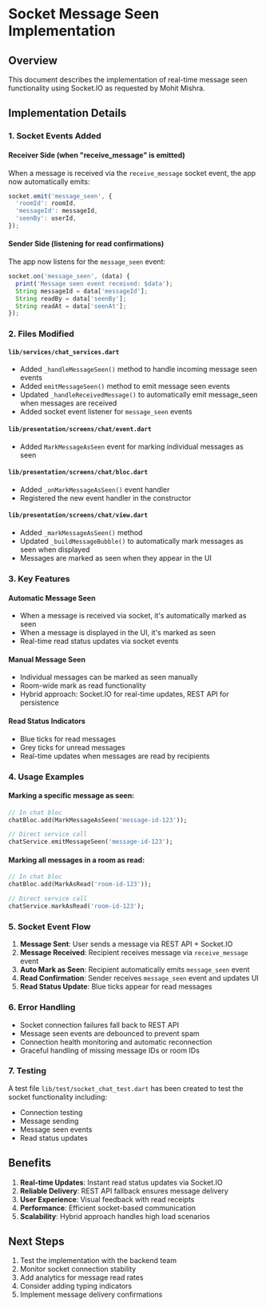 # Socket Message Seen Implementation

## Overview
This document describes the implementation of real-time message seen functionality using Socket.IO as requested by Mohit Mishra.

## Implementation Details

### 1. Socket Events Added

#### Receiver Side (when "receive_message" is emitted)
When a message is received via the `receive_message` socket event, the app now automatically emits:
```javascript
socket.emit('message_seen', {
  'roomId': roomId,
  'messageId': messageId,
  'seenBy': userId,
});
```

#### Sender Side (listening for read confirmations)
The app now listens for the `message_seen` event:
```javascript
socket.on('message_seen', (data) {
  print('Message seen event received: $data');
  String messageId = data['messageId'];
  String readBy = data['seenBy'];
  String readAt = data['seenAt'];
});
```

### 2. Files Modified

#### `lib/services/chat_services.dart`
- Added `_handleMessageSeen()` method to handle incoming message seen events
- Added `emitMessageSeen()` method to emit message seen events
- Updated `_handleReceivedMessage()` to automatically emit message_seen when messages are received
- Added socket event listener for `message_seen` events

#### `lib/presentation/screens/chat/event.dart`
- Added `MarkMessageAsSeen` event for marking individual messages as seen

#### `lib/presentation/screens/chat/bloc.dart`
- Added `_onMarkMessageAsSeen()` event handler
- Registered the new event handler in the constructor

#### `lib/presentation/screens/chat/view.dart`
- Added `_markMessageAsSeen()` method
- Updated `_buildMessageBubble()` to automatically mark messages as seen when displayed
- Messages are marked as seen when they appear in the UI

### 3. Key Features

#### Automatic Message Seen
- When a message is received via socket, it's automatically marked as seen
- When a message is displayed in the UI, it's marked as seen
- Real-time read status updates via socket events

#### Manual Message Seen
- Individual messages can be marked as seen manually
- Room-wide mark as read functionality
- Hybrid approach: Socket.IO for real-time updates, REST API for persistence

#### Read Status Indicators
- Blue ticks for read messages
- Grey ticks for unread messages
- Real-time updates when messages are read by recipients

### 4. Usage Examples

#### Marking a specific message as seen:
```dart
// In chat bloc
chatBloc.add(MarkMessageAsSeen('message-id-123'));

// Direct service call
chatService.emitMessageSeen('message-id-123');
```

#### Marking all messages in a room as read:
```dart
// In chat bloc
chatBloc.add(MarkAsRead('room-id-123'));

// Direct service call
chatService.markAsRead('room-id-123');
```

### 5. Socket Event Flow

1. **Message Sent**: User sends a message via REST API + Socket.IO
2. **Message Received**: Recipient receives message via `receive_message` event
3. **Auto Mark as Seen**: Recipient automatically emits `message_seen` event
4. **Read Confirmation**: Sender receives `message_seen` event and updates UI
5. **Read Status Update**: Blue ticks appear for read messages

### 6. Error Handling

- Socket connection failures fall back to REST API
- Message seen events are debounced to prevent spam
- Connection health monitoring and automatic reconnection
- Graceful handling of missing message IDs or room IDs

### 7. Testing

A test file `lib/test/socket_chat_test.dart` has been created to test the socket functionality including:
- Connection testing
- Message sending
- Message seen events
- Read status updates

## Benefits

1. **Real-time Updates**: Instant read status updates via Socket.IO
2. **Reliable Delivery**: REST API fallback ensures message delivery
3. **User Experience**: Visual feedback with read receipts
4. **Performance**: Efficient socket-based communication
5. **Scalability**: Hybrid approach handles high load scenarios

## Next Steps

1. Test the implementation with the backend team
2. Monitor socket connection stability
3. Add analytics for message read rates
4. Consider adding typing indicators
5. Implement message delivery confirmations 